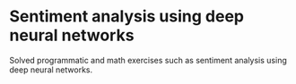 # Sentiment analysis using deep neural networks
Solved programmatic and math exercises such as sentiment analysis using deep neural networks.
